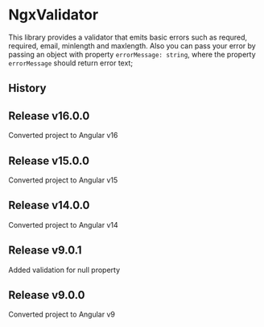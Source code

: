 # NgxValidator

This library provides a validator that emits basic errors such as requred, required, email, minlength and maxlength. 
Also you can pass your error by passing an object with property ``errorMessage: string``, where the property ``errorMessage`` should return error text;

## History

## Release v16.0.0
Converted project to Angular v16

## Release v15.0.0
Converted project to Angular v15

## Release v14.0.0
Converted project to Angular v14

## Release v9.0.1
Added validation for null property

## Release v9.0.0
Converted project to Angular v9

